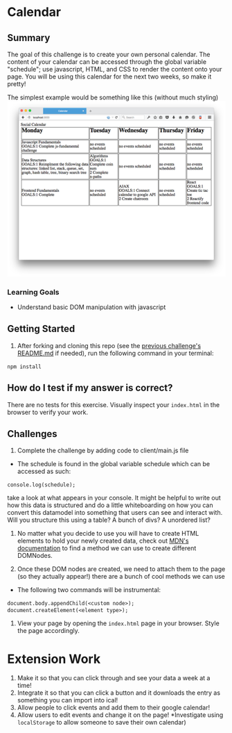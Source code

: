 # Calendar

## Summary
The goal of this challenge is to create your own personal calendar. The content of your calendar can be accessed through the global variable "schedule"; use javascript, HTML, and CSS to render the content onto your page. You will be using this calendar for the next two weeks, so make it pretty!

The simplest example would be something like this (without much styling)
![](assets/finished.png)

### Learning Goals
- Understand basic DOM manipulation with javascript

## Getting Started
1. After forking and cloning this repo (see the [previous challenge's README.md](https://github.com/CodesmithLLC/unit-1-js-fundamentals) if needed), run the following command in your terminal:
  ````
  npm install
  ````
## How do I test if my answer is correct?
There are no tests for this exercise. Visually inspect your ```index.html``` in the browser to verify your work.

## Challenges

1. Complete the challenge by adding code to client/main.js file

  - The schedule is found in the global variable schedule which can be accessed as such:
  ````
  console.log(schedule);
  ````
  take a look at what appears in your console. It might be helpful to write out how this data is structured and do a little whiteboarding on how you can convert this datamodel into something that users can see and interact with. Will you structure this using a table? A bunch of divs? A unordered list?

1. No matter what you decide to use you will have to create HTML elements to hold your newly created data, check out [MDN's documentation](https://developer.mozilla.org/en-US/docs/Web/API/Document/createElement) to find a method we can use to create different DOMNodes.

1. Once these DOM nodes are created, we need to attach them to the page (so they actually appear!) there are a bunch of cool methods we can use

  - The following two commands will be instrumental:
  ````
  document.body.appendChild(<custom node>);
  document.createElement(<element type>);
  ````

1. View your page by opening the ```index.html``` page in your browser. Style the page accordingly.

# Extension Work

1. Make it so that you can click through and see your data a week at a time!
1. Integrate it so that you can click a button and it downloads the entry as something you can import into ical!
1. Allow people to click events and add them to their google calendar!
1. Allow users to edit events and change it on the page! *Investigate using `localStorage` to allow someone to save their own calendar)


